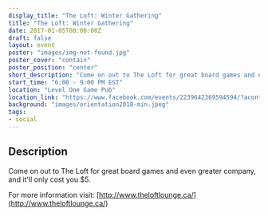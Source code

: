 ```yaml
---
display_title: "The Loft: Winter Gathering"
title: "The Loft: Winter Gathering"
date: 2017-01-05T00:00:00Z
draft: false
layout: event
poster: "images/img-not-found.jpg"
poster_cover: "contain"
poster_position: "center"
short_description: "Come on out to The Loft for great board games and even greater company."
start_time: "6:00 - 9:00 PM EST"
location: "Level One Game Pub"
location_link: "https://www.facebook.com/events/2239642369594594/?acontext=%7B%22event_action_history%22%3A[%7B%22surface%22%3A%22page%22%7D]%7D"
background: "images/orientation2018-min.jpeg"
tags:
- social
---
```


## Description

Come on out to The Loft for great board games and even greater company, and it'll only cost you $5.

For more information visit: [http://www.theloftlounge.ca/](http://www.theloftlounge.ca/)